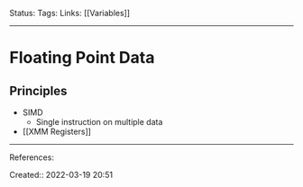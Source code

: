 Status: 
Tags: 
Links: [[Variables]]
___

# Floating Point Data
## Principles
- SIMD
	- Single instruction on multiple data
- [[XMM Registers]]
___
References:

Created:: 2022-03-19 20:51
